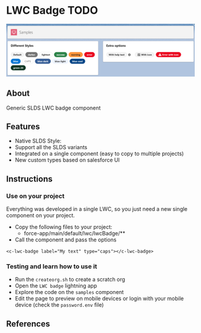 # LWC Badge TODO

![sample](sample.png "sample")

## About

Generic SLDS LWC badge component

## Features

-   Native SLDS Style:
-   Support all the SLDS variants
-   Integrated on a single component (easy to copy to multiple projects)
-   New custom types based on salesforce UI

## Instructions

### Use on your project

Everything was developed in a single LWC, so you just need a new single component on your project.

-   Copy the following files to your project:
    -   force-app/main/default/lwc/lwcBadge/\*\*
-   Call the component and pass the options

```
<c-lwc-badge label="My text" type="caps"></c-lwc-badge>
```

### Testing and learn how to use it

-   Run the `createorg.sh` to create a scratch org
-   Open the `LWC badge` lightning app
-   Explore the code on the `samples` component
-   Edit the page to preview on mobile devices or login with your mobile device (check the `password.env` file)

## References

